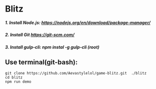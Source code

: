 # Blitz

##### 1. Install Node.js: https://nodejs.org/en/download/package-manager/
##### 2. Install Git https://git-scm.com/
##### 3. Install gulp-cli: npm instal -g gulp-cli (root)
## Use terminal(git-bash):
    git clone https://github.com/Aevastylelol/game-blitz.git  ./blitz
    cd blitz
    npm run demo
